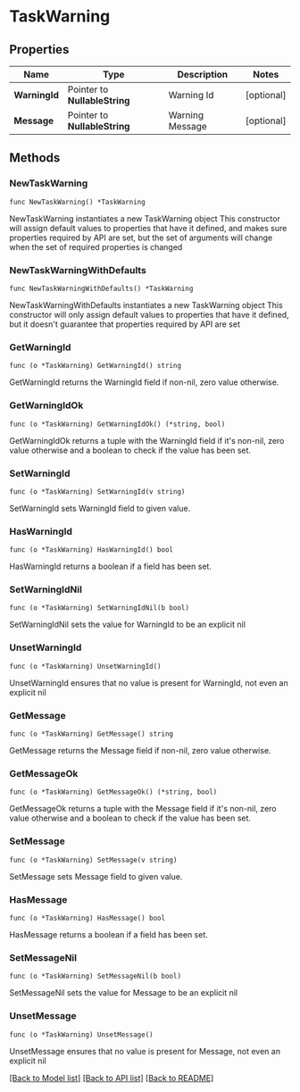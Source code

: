 # TaskWarning

## Properties

Name | Type | Description | Notes
------------ | ------------- | ------------- | -------------
**WarningId** | Pointer to **NullableString** | Warning Id | [optional] 
**Message** | Pointer to **NullableString** | Warning Message | [optional] 

## Methods

### NewTaskWarning

`func NewTaskWarning() *TaskWarning`

NewTaskWarning instantiates a new TaskWarning object
This constructor will assign default values to properties that have it defined,
and makes sure properties required by API are set, but the set of arguments
will change when the set of required properties is changed

### NewTaskWarningWithDefaults

`func NewTaskWarningWithDefaults() *TaskWarning`

NewTaskWarningWithDefaults instantiates a new TaskWarning object
This constructor will only assign default values to properties that have it defined,
but it doesn't guarantee that properties required by API are set

### GetWarningId

`func (o *TaskWarning) GetWarningId() string`

GetWarningId returns the WarningId field if non-nil, zero value otherwise.

### GetWarningIdOk

`func (o *TaskWarning) GetWarningIdOk() (*string, bool)`

GetWarningIdOk returns a tuple with the WarningId field if it's non-nil, zero value otherwise
and a boolean to check if the value has been set.

### SetWarningId

`func (o *TaskWarning) SetWarningId(v string)`

SetWarningId sets WarningId field to given value.

### HasWarningId

`func (o *TaskWarning) HasWarningId() bool`

HasWarningId returns a boolean if a field has been set.

### SetWarningIdNil

`func (o *TaskWarning) SetWarningIdNil(b bool)`

 SetWarningIdNil sets the value for WarningId to be an explicit nil

### UnsetWarningId
`func (o *TaskWarning) UnsetWarningId()`

UnsetWarningId ensures that no value is present for WarningId, not even an explicit nil
### GetMessage

`func (o *TaskWarning) GetMessage() string`

GetMessage returns the Message field if non-nil, zero value otherwise.

### GetMessageOk

`func (o *TaskWarning) GetMessageOk() (*string, bool)`

GetMessageOk returns a tuple with the Message field if it's non-nil, zero value otherwise
and a boolean to check if the value has been set.

### SetMessage

`func (o *TaskWarning) SetMessage(v string)`

SetMessage sets Message field to given value.

### HasMessage

`func (o *TaskWarning) HasMessage() bool`

HasMessage returns a boolean if a field has been set.

### SetMessageNil

`func (o *TaskWarning) SetMessageNil(b bool)`

 SetMessageNil sets the value for Message to be an explicit nil

### UnsetMessage
`func (o *TaskWarning) UnsetMessage()`

UnsetMessage ensures that no value is present for Message, not even an explicit nil

[[Back to Model list]](../README.md#documentation-for-models) [[Back to API list]](../README.md#documentation-for-api-endpoints) [[Back to README]](../README.md)


